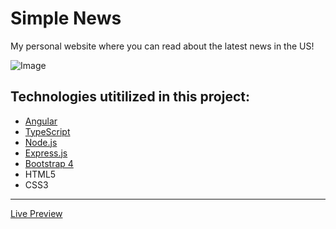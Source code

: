 
# Simple News
My personal website where you can read about the latest news in the US!

![Image](https://cdn3.iconfinder.com/data/icons/linecons-free-vector-icons-pack/32/news-512.png)


## Technologies utitilized in this project:
- [Angular](http://angular.io)
- [TypeScript](https://www.typescriptlang.org/)
- [Node.js](https://nodejs.org/en/) 
- [Express.js](https://expressjs.com)
- [Bootstrap 4](https://getbootstrap.com)
- HTML5
- CSS3

---------------------------------------------------------------------------------------------------------------------------

[Live Preview](https://simplenews.andytruong.dev/)

